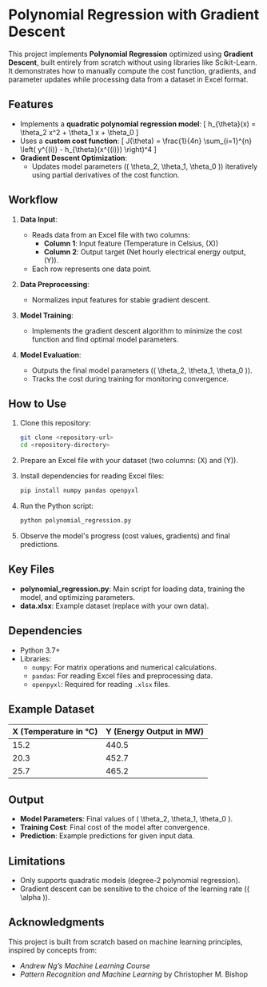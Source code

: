 # Polynomial Regression with Gradient Descent

This project implements **Polynomial Regression** optimized using **Gradient Descent**, built entirely from scratch without using libraries like Scikit-Learn. It demonstrates how to manually compute the cost function, gradients, and parameter updates while processing data from a dataset in Excel format.

## Features
- Implements a **quadratic polynomial regression model**:
  \[
  h_{\theta}(x) = \theta_2 x^2 + \theta_1 x + \theta_0
  \]
- Uses a **custom cost function**:
  \[
  J(\theta) = \frac{1}{4n} \sum_{i=1}^{n} \left( y^{(i)} - h_{\theta}(x^{(i)}) \right)^4
  \]
- **Gradient Descent Optimization**:
  - Updates model parameters (\( \theta_2, \theta_1, \theta_0 \)) iteratively using partial derivatives of the cost function.

## Workflow
1. **Data Input**:
   - Reads data from an Excel file with two columns:
     - **Column 1**: Input feature (Temperature in Celsius, \(X\))
     - **Column 2**: Output target (Net hourly electrical energy output, \(Y\)).
   - Each row represents one data point.

2. **Data Preprocessing**:
   - Normalizes input features for stable gradient descent.

3. **Model Training**:
   - Implements the gradient descent algorithm to minimize the cost function and find optimal model parameters.

4. **Model Evaluation**:
   - Outputs the final model parameters (\( \theta_2, \theta_1, \theta_0 \)).
   - Tracks the cost during training for monitoring convergence.

## How to Use
1. Clone this repository:
   ```bash
   git clone <repository-url>
   cd <repository-directory>
   ```

2. Prepare an Excel file with your dataset (two columns: \(X\) and \(Y\)).

3. Install dependencies for reading Excel files:
   ```bash
   pip install numpy pandas openpyxl
   ```

4. Run the Python script:
   ```bash
   python polynomial_regression.py
   ```

5. Observe the model's progress (cost values, gradients) and final predictions.

## Key Files
- **polynomial_regression.py**: Main script for loading data, training the model, and optimizing parameters.
- **data.xlsx**: Example dataset (replace with your own data).

## Dependencies
- Python 3.7+
- Libraries:
  - `numpy`: For matrix operations and numerical calculations.
  - `pandas`: For reading Excel files and preprocessing data.
  - `openpyxl`: Required for reading `.xlsx` files.

## Example Dataset
| X (Temperature in °C) | Y (Energy Output in MW) |
|------------------------|-------------------------|
| 15.2                   | 440.5                  |
| 20.3                   | 452.7                  |
| 25.7                   | 465.2                  |

## Output
- **Model Parameters**: Final values of \( \theta_2, \theta_1, \theta_0 \).
- **Training Cost**: Final cost of the model after convergence.
- **Prediction**: Example predictions for given input data.

## Limitations
- Only supports quadratic models (degree-2 polynomial regression).
- Gradient descent can be sensitive to the choice of the learning rate (\( \alpha \)).

## Acknowledgments
This project is built from scratch based on machine learning principles, inspired by concepts from:
- *Andrew Ng’s Machine Learning Course*
- *Pattern Recognition and Machine Learning* by Christopher M. Bishop

